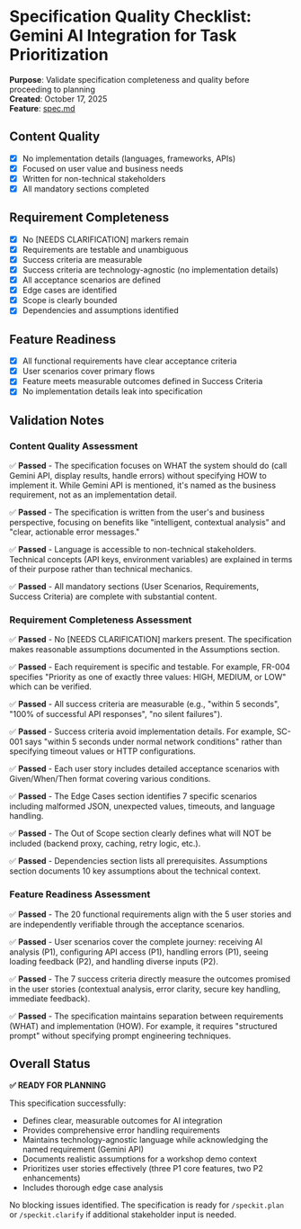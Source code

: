 # Specification Quality Checklist: Gemini AI Integration for Task Prioritization

**Purpose**: Validate specification completeness and quality before proceeding to planning  
**Created**: October 17, 2025  
**Feature**: [spec.md](../spec.md)

## Content Quality

- [x] No implementation details (languages, frameworks, APIs)
- [x] Focused on user value and business needs
- [x] Written for non-technical stakeholders
- [x] All mandatory sections completed

## Requirement Completeness

- [x] No [NEEDS CLARIFICATION] markers remain
- [x] Requirements are testable and unambiguous
- [x] Success criteria are measurable
- [x] Success criteria are technology-agnostic (no implementation details)
- [x] All acceptance scenarios are defined
- [x] Edge cases are identified
- [x] Scope is clearly bounded
- [x] Dependencies and assumptions identified

## Feature Readiness

- [x] All functional requirements have clear acceptance criteria
- [x] User scenarios cover primary flows
- [x] Feature meets measurable outcomes defined in Success Criteria
- [x] No implementation details leak into specification

## Validation Notes

### Content Quality Assessment
✅ **Passed** - The specification focuses on WHAT the system should do (call Gemini API, display results, handle errors) without specifying HOW to implement it. While Gemini API is mentioned, it's named as the business requirement, not as an implementation detail.

✅ **Passed** - The specification is written from the user's and business perspective, focusing on benefits like "intelligent, contextual analysis" and "clear, actionable error messages."

✅ **Passed** - Language is accessible to non-technical stakeholders. Technical concepts (API keys, environment variables) are explained in terms of their purpose rather than technical mechanics.

✅ **Passed** - All mandatory sections (User Scenarios, Requirements, Success Criteria) are complete with substantial content.

### Requirement Completeness Assessment
✅ **Passed** - No [NEEDS CLARIFICATION] markers present. The specification makes reasonable assumptions documented in the Assumptions section.

✅ **Passed** - Each requirement is specific and testable. For example, FR-004 specifies "Priority as one of exactly three values: HIGH, MEDIUM, or LOW" which can be verified.

✅ **Passed** - All success criteria are measurable (e.g., "within 5 seconds", "100% of successful API responses", "no silent failures").

✅ **Passed** - Success criteria avoid implementation details. For example, SC-001 says "within 5 seconds under normal network conditions" rather than specifying timeout values or HTTP configurations.

✅ **Passed** - Each user story includes detailed acceptance scenarios with Given/When/Then format covering various conditions.

✅ **Passed** - The Edge Cases section identifies 7 specific scenarios including malformed JSON, unexpected values, timeouts, and language handling.

✅ **Passed** - The Out of Scope section clearly defines what will NOT be included (backend proxy, caching, retry logic, etc.).

✅ **Passed** - Dependencies section lists all prerequisites. Assumptions section documents 10 key assumptions about the technical context.

### Feature Readiness Assessment
✅ **Passed** - The 20 functional requirements align with the 5 user stories and are independently verifiable through the acceptance scenarios.

✅ **Passed** - User scenarios cover the complete journey: receiving AI analysis (P1), configuring API access (P1), handling errors (P1), seeing loading feedback (P2), and handling diverse inputs (P2).

✅ **Passed** - The 7 success criteria directly measure the outcomes promised in the user stories (contextual analysis, error clarity, secure key handling, immediate feedback).

✅ **Passed** - The specification maintains separation between requirements (WHAT) and implementation (HOW). For example, it requires "structured prompt" without specifying prompt engineering techniques.

## Overall Status

**✅ READY FOR PLANNING**

This specification successfully:
- Defines clear, measurable outcomes for AI integration
- Provides comprehensive error handling requirements
- Maintains technology-agnostic language while acknowledging the named requirement (Gemini API)
- Documents realistic assumptions for a workshop demo context
- Prioritizes user stories effectively (three P1 core features, two P2 enhancements)
- Includes thorough edge case analysis

No blocking issues identified. The specification is ready for `/speckit.plan` or `/speckit.clarify` if additional stakeholder input is needed.

